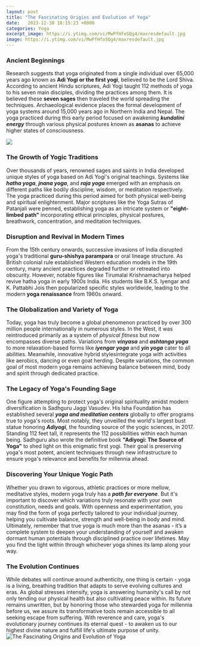 ```yaml
---
layout: post
title: "The Fascinating Origins and Evolution of Yoga"
date:   2023-12-30 18:15:23 +0000
categories: Yoga
excerpt_image: https://i.ytimg.com/vi/MwPfHfoSQg4/maxresdefault.jpg
image: https://i.ytimg.com/vi/MwPfHfoSQg4/maxresdefault.jpg
---
```


### Ancient Beginnings 
Research suggests that yoga originated from a single individual over 65,000 years ago known as **Adi Yogi or the first yogi**, believed to be the Lord Shiva. According to ancient Hindu scriptures, Adi Yogi taught 112 methods of yoga to his seven main disciples, dividing the practices among them. It is believed these **seven sages** then traveled the world spreading the techniques. Archaeological evidence places the formal development of yoga systems around 15,000 years ago in Northern India and Nepal. The yoga practiced during this early period focused on awakening **_kundalini energy_** through various physical postures known as **asanas** to achieve higher states of consciousness.

![](https://santoshyi.b-cdn.net/wp-content/uploads/2021/11/Evolution-Of-Yoga-From-Then-To-Now-Santosh-Yoga-Institute-scaled.jpg)
### The Growth of Yogic Traditions
Over thousands of years, renowned sages and saints in India developed unique styles of yoga based on Adi Yogi's original teachings. Systems like **_hatha yoga_**, **_jnana yoga_**, and **_raja yoga_** emerged with an emphasis on different paths like bodily discipline, wisdom, or meditation respectively. The yoga practiced during this period aimed for both physical well-being and spiritual enlightenment. Major scriptures like the Yoga Sutras of Patanjali were penned, establishing yoga as an intricate system or **"eight-limbed path"** incorporating ethical principles, physical postures, breathwork, concentration, and meditation techniques. 
### Disruption and Revival in Modern Times
From the 15th century onwards, successive invasions of India disrupted yoga's traditional **guru-shishya parampara** or oral lineage structure. As British colonial rule established Western education models in the 19th century, many ancient practices degraded further or retreated into obscurity. However, notable figures like Tirumalai Krishnamacharya helped revive hatha yoga in early 1900s India. His students like B.K.S. Iyengar and K. Pattabhi Jois then popularized specific styles worldwide, leading to the modern **yoga renaissance** from 1960s onward. 
### The Globalization and Variety of Yoga
Today, yoga has truly become a global phenomenon practiced by over 300 million people internationally in numerous styles. In the West, it was reintroduced primarily as a system of _physical fitness_ but now encompasses diverse paths. Variations from **_vinyasa_** and **_ashtanga yoga_** to more relaxation-based forms like **_iyengar yoga_** and **_yin yoga_** cater to all abilities. Meanwhile, innovative hybrid stylesintegrate yoga with activities like aerobics, dancing or even goat herding. Despite variations, the common goal of most modern yoga remains achieving balance between mind, body and spirit through dedicated practice.
### The Legacy of Yoga's Founding Sage
One figure attempting to protect yoga's original spirituality amidst modern diversification is Sadhguru Jaggi Vasudev. His Isha Foundation has established several **_yoga and meditation centers_** globally to offer programs true to yoga's roots. Most notably, they unveilled the world's largest bust statue honoring **_Adiyogi_**, the founding source of the yogic sciences, in 2017. Standing 112 feet tall, it represents the 112 possibilities within each human being. Sadhguru also wrote the definitive book **"Adiyogi: The Source of Yoga"** to shed light on this enigmatic first yogi. Their goal is preserving yoga's most potent, ancient techniques through new infrastructure to ensure yoga's relevance and benefits for millennia ahead.
### Discovering Your Unique Yogic Path
Whether you drawn to vigorous, athletic practices or more mellow, meditative styles, modern yoga truly has a **_path for everyone_**. But it's important to discover which variations truly resonate with your own constitution, needs and goals. With openness and experimentation, you may find the form of yoga perfectly tailored to your individual journey, helping you cultivate balance, strength and well-being in body and mind. Ultimately, remember that true yoga is much more than the asanas - it’s a complete system to deepen your understanding of yourself and awaken dormant human potentials through disciplined practice over lifetimes. May you find the light within through whichever yoga shines its lamp along your way.
### The Evolution Continues
While debates will continue around authenticity, one thing is certain - yoga is a living, breathing tradition that adapts to serve evolving cultures and eras. As global stresses intensify, yoga is answering humanity's call by not only tending our physical health but also cultivating peace within. Its future remains unwritten, but by honoring those who stewarded yoga for millennia before us, we assure its transformative tools remain accessible to all seeking escape from suffering. With reverence and care, yoga's evolutionary journey continues its eternal quest - to awaken us to our highest divine nature and fulfill life's ultimate purpose of unity.
 ![The Fascinating Origins and Evolution of Yoga](https://i.ytimg.com/vi/MwPfHfoSQg4/maxresdefault.jpg)
